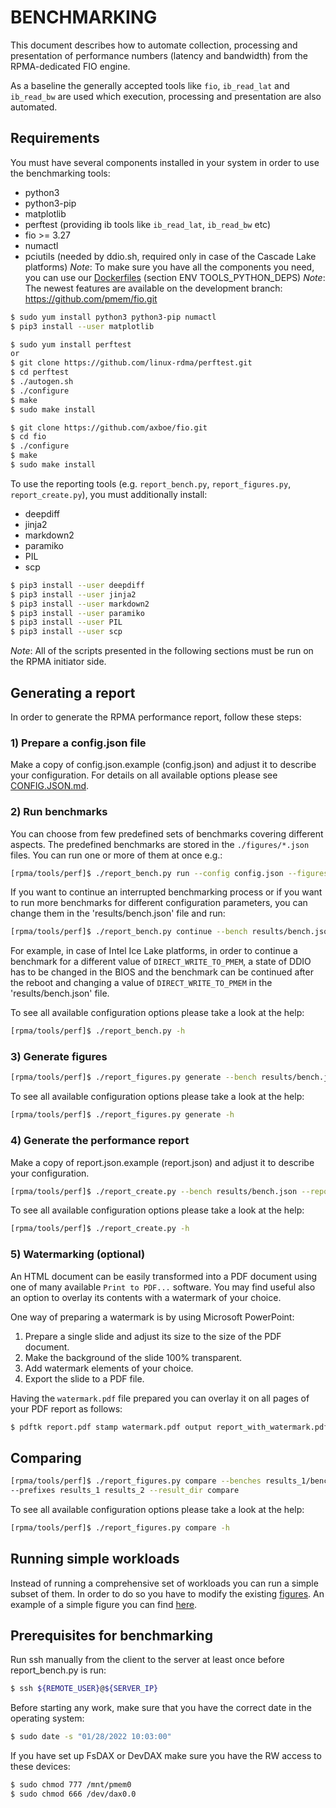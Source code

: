 # BENCHMARKING

This document describes how to automate collection, processing and presentation of performance numbers (latency and bandwidth) from the RPMA-dedicated FIO engine.

As a baseline the generally accepted tools like `fio`, `ib_read_lat` and `ib_read_bw` are used which execution, processing and presentation are also automated.

## Requirements

You must have several components installed in your system in order to use the benchmarking tools:
 - python3
 - python3-pip
 - matplotlib
 - perftest (providing ib tools like `ib_read_lat`, `ib_read_bw` etc)
 - fio >= 3.27
 - numactl
 - pciutils (needed by ddio.sh, required only in case of the Cascade Lake platforms)
*Note*: To make sure you have all the components you need, you can use our [Dockerfiles](./utils/docker/images) (section ENV TOOLS_PYTHON_DEPS)
*Note*: The newest features are available on the development branch: https://github.com/pmem/fio.git

```sh
$ sudo yum install python3 python3-pip numactl
$ pip3 install --user matplotlib

$ sudo yum install perftest
or
$ git clone https://github.com/linux-rdma/perftest.git
$ cd perftest
$ ./autogen.sh
$ ./configure
$ make
$ sudo make install

$ git clone https://github.com/axboe/fio.git
$ cd fio
$ ./configure
$ make
$ sudo make install
```

To use the reporting tools (e.g. `report_bench.py`, `report_figures.py`, `report_create.py`), you must additionally install:
 - deepdiff
 - jinja2
 - markdown2
 - paramiko
 - PIL
 - scp

```sh
$ pip3 install --user deepdiff
$ pip3 install --user jinja2
$ pip3 install --user markdown2
$ pip3 install --user paramiko
$ pip3 install --user PIL
$ pip3 install --user scp
```

*Note*: All of the scripts presented in the following sections must be run on the RPMA initiator side.


## Generating a report

In order to generate the RPMA performance report, follow these steps:

### 1) Prepare a config.json file

Make a copy of config.json.example (config.json) and adjust it to describe your configuration. For details on all available options please see [CONFIG.JSON.md](CONFIG.JSON.md).

### 2) Run benchmarks

You can choose from few predefined sets of benchmarks covering different aspects. The predefined benchmarks are stored in the `./figures/*.json` files. You can run one or more of them at once e.g.:

```sh
[rpma/tools/perf]$ ./report_bench.py run --config config.json --figures figures/read.json figures/write.json --result_dir results
```

If you want to continue an interrupted benchmarking process or if you want to run more benchmarks for different configuration parameters, you can change them in the 'results/bench.json' file and run:

```sh
[rpma/tools/perf]$ ./report_bench.py continue --bench results/bench.json
```

For example, in case of Intel Ice Lake platforms, in order to continue a benchmark for a different value of `DIRECT_WRITE_TO_PMEM`, a state of DDIO has to be changed in the BIOS and the benchmark can be continued after the reboot and changing a value of `DIRECT_WRITE_TO_PMEM` in the 'results/bench.json' file.

To see all available configuration options please take a look at the help:

```sh
[rpma/tools/perf]$ ./report_bench.py -h
```

### 3) Generate figures

```sh
[rpma/tools/perf]$ ./report_figures.py generate --bench results/bench.json
```

To see all available configuration options please take a look at the help:

```sh
[rpma/tools/perf]$ ./report_figures.py generate -h
```

### 4) Generate the performance report

Make a copy of report.json.example (report.json) and adjust it to describe your configuration.

```sh
[rpma/tools/perf]$ ./report_create.py --bench results/bench.json --report report.json
```

To see all available configuration options please take a look at the help:

```sh
[rpma/tools/perf]$ ./report_create.py -h
```
### 5) Watermarking (optional)

An HTML document can be easily transformed into a PDF document using one of many available `Print to PDF...` software. You may find useful also an option to overlay its contents with a watermark of your choice.

One way of preparing a watermark is by using Microsoft PowerPoint:

1. Prepare a single slide and adjust its size to the size of the PDF document.
2. Make the background of the slide 100% transparent.
3. Add watermark elements of your choice.
4. Export the slide to a PDF file.

Having the `watermark.pdf` file prepared you can overlay it on all pages of your PDF report as follows:

```sh
$ pdftk report.pdf stamp watermark.pdf output report_with_watermark.pdf
```

## Comparing

```sh
[rpma/tools/perf]$ ./report_figures.py compare --benches results_1/bench.json results_2/bench.json
--prefixes results_1 results_2 --result_dir compare
```

To see all available configuration options please take a look at the help:

```sh
[rpma/tools/perf]$ ./report_figures.py compare -h
```

## Running simple workloads

Instead of running a comprehensive set of workloads you can run a simple subset of them.
In order to do so you have to modify the existing [figures](./figures/).
An example of a simple figure you can find [here](./figures/example_read.json).

## Prerequisites for benchmarking

Run ssh manually from the client to the server at least once before report_bench.py is run:
``` sh
$ ssh ${REMOTE_USER}@${SERVER_IP}
```

Before starting any work, make sure that you have the correct date in the operating system:
``` sh
$ sudo date -s "01/28/2022 10:03:00"
```

If you have set up FsDAX or DevDAX make sure you have the RW access to these devices:
``` sh
$ sudo chmod 777 /mnt/pmem0 
$ sudo chmod 666 /dev/dax0.0
```

